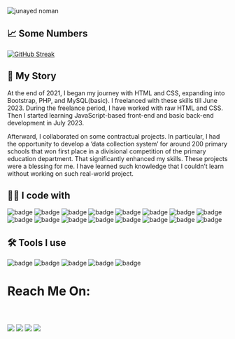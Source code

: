 ![junayed noman](https://i.ibb.co.com/kBzw0Bx/junayed-noman.jpg)

## 📈 Some Numbers 

[![GitHub Streak](https://github-readme-streak-stats.herokuapp.com?user=junayednoman)](#)


## 💫 My Story
At the end of 2021, I began my journey with HTML and CSS, expanding into Bootstrap, PHP, and MySQL(basic). I freelanced with these skills till June 2023. During the freelance period, I have worked with raw HTML and CSS. Then I started learning JavaScript-based front-end and basic back-end development in July 2023.

Afterward, I collaborated on some contractual projects. In particular, I had the opportunity to develop a ‘data collection system’ for around 200 primary schools that won first place in a divisional competition of the primary education department. That significantly enhanced my skills. These projects were a blessing for me. I have learned such knowledge that I couldn’t learn without working on such real-world project.

## 🧑‍💻 I code with
<p>
<img alt="badge" src="https://img.shields.io/badge/HTML5-E34F26?style=for-the-badge&logo=html5&logoColor=white" />
<img alt="badge" src="https://img.shields.io/badge/CSS3-1572B6?style=for-the-badge&logo=css3&logoColor=white" />
<img alt="badge" src="https://img.shields.io/badge/Tailwind_CSS-38B2AC?style=for-the-badge&logo=tailwind-css&logoColor=white" />
<img alt="badge" src="https://img.shields.io/badge/JavaScript-323330?style=for-the-badge&logo=javascript&logoColor=F7DF1E" />
<img alt="badge" src="https://img.shields.io/badge/TypeScript-007ACC?style=for-the-badge&logo=typescript&logoColor=white" />
<img alt="badge" src="https://img.shields.io/badge/React-20232A?style=for-the-badge&logo=react&logoColor=61DAFB" />
<img alt="badge" src="https://img.shields.io/badge/Redux-593D88?style=for-the-badge&logo=redux&logoColor=white" />
<img alt="badge" src="https://img.shields.io/badge/React_Query-FF4154?style=for-the-badge&logo=ReactQuery&logoColor=white" />
<img alt="badge" src="https://img.shields.io/badge/next%20js-000000?style=for-the-badge&logo=nextdotjs&logoColor=white" />
<img alt="badge" src="https://img.shields.io/badge/Node%20js-339933?style=for-the-badge&logo=nodedotjs&logoColor=white" />
<img alt="badge" src="https://img.shields.io/badge/Express%20js-000000?style=for-the-badge&logo=express&logoColor=white" />
<img alt="badge" src="https://img.shields.io/badge/MongoDB-4EA94B?style=for-the-badge&logo=mongodb&logoColor=white" />
<img alt="badge" src="https://img.shields.io/badge/JWT-000000?style=for-the-badge&logo=JSON%20web%20tokens&logoColor=white" />
<img alt="badge" src="https://img.shields.io/badge/Ant%20Design-1890FF?style=for-the-badge&logo=antdesign&logoColor=white" />
<img alt="badge" src="https://img.shields.io/badge/shadcn%2Fui-000000?style=for-the-badge&logo=shadcnui&logoColor=white" />
<img alt="badge" src="https://img.shields.io/badge/React_Router-CA4245?style=for-the-badge&logo=react-router&logoColor=white" />
</p>

## 🛠️ Tools I use
<p>
<img alt="badge" src="https://img.shields.io/badge/VSCode-0078D4?style=for-the-badge&logo=visual%20studio%20code&logoColor=white" />
<img alt="badge" src="https://img.shields.io/badge/Postman-FF6C37?style=for-the-badge&logo=Postman&logoColor=white" />
<img alt="badge" src="https://img.shields.io/badge/GIT-E44C30?style=for-the-badge&logo=git&logoColor=white" />
<img alt="badge" src="https://img.shields.io/badge/GitHub-100000?style=for-the-badge&logo=github&logoColor=white" />
<img alt="badge" src="https://img.shields.io/badge/Vercel-000000?style=for-the-badge&logo=vercel&logoColor=white" />
</p>

# Reach Me On:
<p style="padding: 40px 0;">
  <a href="https://www.facebook.com/JunayedNoman.me" target="_blank"><img src="https://img.shields.io/badge/Facebook-1877F2?style=for-the-badge&logo=facebook&logoColor=white" /></a>
  <a href="https://www.linkedin.com/in/junayed-noman/" target="_blank"><img src="https://img.shields.io/badge/LinkedIn-0077B5?style=for-the-badge&logo=linkedin&logoColor=white" /></a>
  <a href="https://x.com/junayednoman" target="_blank"><img src="https://img.shields.io/badge/X-000000?style=for-the-badge&logo=x&logoColor=white" /></a>
  <a href="mailto:junayednoman05@gmail.com" target="_blank"><img src="	https://img.shields.io/badge/junayednoman05@gmail.com-D14836?style=for-the-badge&logo=gmail&logoColor=white" /></a>
</p>
